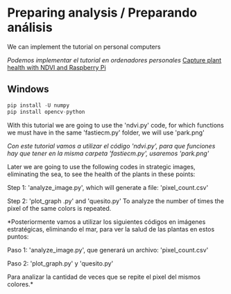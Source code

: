 # Preparing analysis / Preparando análisis

We can implement the tutorial on personal computers

*Podemos implementar el tutorial en ordenadores personales*
[Capture plant health with NDVI and Raspberry Pi](https://projects.raspberrypi.org/en/projects/astropi-ndvi)

## Windows
```python
pip install -U numpy
pip install opencv-python
```
With this tutorial we are going to use the 'ndvi.py' code, for which functions we must have in the same 'fastiecm.py' folder, we will use 'park.png'

*Con este tutorial vamos a utilizar el código 'ndvi.py', para que funciones hay que tener en la misma carpeta 'fastiecm.py', usaremos 'park.png'*

Later we are going to use the following codes in strategic images, eliminating the sea, to see the health of the plants in these points: 

Step 1: 'analyze_image.py', which will generate a file: 'pixel_count.csv' 

Step 2: 'plot_graph .py' and 'quesito.py' To analyze the number of times the pixel of the same colors is repeated.

*Posteriormente vamos a utilizar los siguientes códigos en imágenes estratégicas, eliminando el mar, para ver la salud de las plantas en estos puntos:

Paso 1: 'analyze_image.py', que generará un archivo: 'pixel_count.csv'

Paso 2: 'plot_graph.py' y 'quesito.py'

 Para analizar la cantidad de veces que se repite el pixel del mismos colores.*


